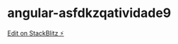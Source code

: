 # angular-asfdkzqatividade9

[Edit on StackBlitz ⚡️](https://stackblitz.com/edit/angular-asfdkzqatividade9)